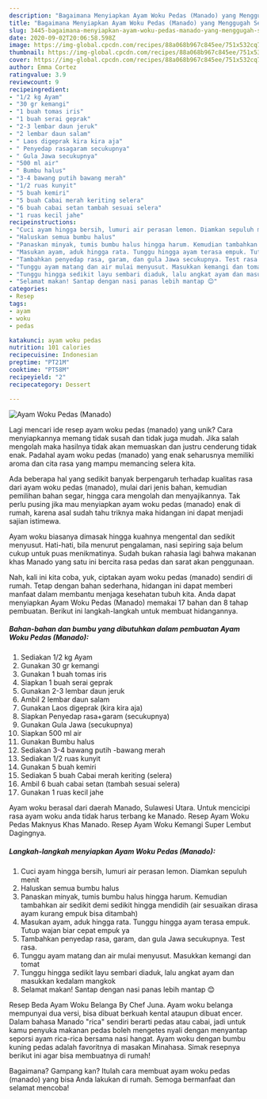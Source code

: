 ```yaml
---
description: "Bagaimana Menyiapkan Ayam Woku Pedas (Manado) yang Menggugah Selera"
title: "Bagaimana Menyiapkan Ayam Woku Pedas (Manado) yang Menggugah Selera"
slug: 3445-bagaimana-menyiapkan-ayam-woku-pedas-manado-yang-menggugah-selera
date: 2020-09-02T20:06:58.598Z
image: https://img-global.cpcdn.com/recipes/88a068b967c845ee/751x532cq70/ayam-woku-pedas-manado-foto-resep-utama.jpg
thumbnail: https://img-global.cpcdn.com/recipes/88a068b967c845ee/751x532cq70/ayam-woku-pedas-manado-foto-resep-utama.jpg
cover: https://img-global.cpcdn.com/recipes/88a068b967c845ee/751x532cq70/ayam-woku-pedas-manado-foto-resep-utama.jpg
author: Emma Cortez
ratingvalue: 3.9
reviewcount: 9
recipeingredient:
- "1/2 kg Ayam"
- "30 gr kemangi"
- "1 buah tomas iris"
- "1 buah serai geprak"
- "2-3 lembar daun jeruk"
- "2 lembar daun salam"
- " Laos digeprak kira kira aja"
- " Penyedap rasagaram secukupnya"
- " Gula Jawa secukupnya"
- "500 ml air"
- " Bumbu halus"
- "3-4 bawang putih bawang merah"
- "1/2 ruas kunyit"
- "5 buah kemiri"
- "5 buah Cabai merah keriting selera"
- "6 buah cabai setan tambah sesuai selera"
- "1 ruas kecil jahe"
recipeinstructions:
- "Cuci ayam hingga bersih, lumuri air perasan lemon. Diamkan sepuluh menit"
- "Haluskan semua bumbu halus"
- "Panaskan minyak, tumis bumbu halus hingga harum. Kemudian tambahkan air sedikit demi sedikit hingga mendidih (air sesuaikan dirasa ayam kurang empuk bisa ditambah)"
- "Masukan ayam, aduk hingga rata. Tunggu hingga ayam terasa empuk. Tutup wajan biar cepat empuk ya"
- "Tambahkan penyedap rasa, garam, dan gula Jawa secukupnya. Test rasa."
- "Tunggu ayam matang dan air mulai menyusut. Masukkan kemangi dan tomat"
- "Tunggu hingga sedikit layu sembari diaduk, lalu angkat ayam dan masukkan kedalam mangkok"
- "Selamat makan! Santap dengan nasi panas lebih mantap 😊"
categories:
- Resep
tags:
- ayam
- woku
- pedas

katakunci: ayam woku pedas 
nutrition: 101 calories
recipecuisine: Indonesian
preptime: "PT21M"
cooktime: "PT58M"
recipeyield: "2"
recipecategory: Dessert

---
```



![Ayam Woku Pedas (Manado)](https://img-global.cpcdn.com/recipes/88a068b967c845ee/751x532cq70/ayam-woku-pedas-manado-foto-resep-utama.jpg)

Lagi mencari ide resep ayam woku pedas (manado) yang unik? Cara menyiapkannya memang tidak susah dan tidak juga mudah. Jika salah mengolah maka hasilnya tidak akan memuaskan dan justru cenderung tidak enak. Padahal ayam woku pedas (manado) yang enak seharusnya memiliki aroma dan cita rasa yang mampu memancing selera kita.

Ada beberapa hal yang sedikit banyak berpengaruh terhadap kualitas rasa dari ayam woku pedas (manado), mulai dari jenis bahan, kemudian pemilihan bahan segar, hingga cara mengolah dan menyajikannya. Tak perlu pusing jika mau menyiapkan ayam woku pedas (manado) enak di rumah, karena asal sudah tahu triknya maka hidangan ini dapat menjadi sajian istimewa.

Ayam woku biasanya dimasak hingga kuahnya mengental dan sedikit menyusut. Hati-hati, bila menurut pengalaman, nasi sepiring saja belum cukup untuk puas menikmatinya. Sudah bukan rahasia lagi bahwa makanan khas Manado yang satu ini bercita rasa pedas dan sarat akan penggunaan.


Nah, kali ini kita coba, yuk, ciptakan ayam woku pedas (manado) sendiri di rumah. Tetap dengan bahan sederhana, hidangan ini dapat memberi manfaat dalam membantu menjaga kesehatan tubuh kita. Anda dapat menyiapkan Ayam Woku Pedas (Manado) memakai 17 bahan dan 8 tahap pembuatan. Berikut ini langkah-langkah untuk membuat hidangannya.

<!--inarticleads1-->

##### Bahan-bahan dan bumbu yang dibutuhkan dalam pembuatan Ayam Woku Pedas (Manado):

1. Sediakan 1/2 kg Ayam
1. Gunakan 30 gr kemangi
1. Gunakan 1 buah tomas iris
1. Siapkan 1 buah serai geprak
1. Gunakan 2-3 lembar daun jeruk
1. Ambil 2 lembar daun salam
1. Gunakan  Laos digeprak (kira kira aja)
1. Siapkan  Penyedap rasa+garam (secukupnya)
1. Gunakan  Gula Jawa (secukupnya)
1. Siapkan 500 ml air
1. Gunakan  Bumbu halus
1. Sediakan 3-4 bawang putih -bawang merah
1. Sediakan 1/2 ruas kunyit
1. Gunakan 5 buah kemiri
1. Sediakan 5 buah Cabai merah keriting (selera)
1. Ambil 6 buah cabai setan (tambah sesuai selera)
1. Gunakan 1 ruas kecil jahe


Ayam woku berasal dari daerah Manado, Sulawesi Utara. Untuk mencicipi rasa ayam woku anda tidak harus terbang ke Manado. Resep Ayam Woku Pedas Maknyus Khas Manado. Resep Ayam Woku Kemangi Super Lembut Dagingnya. 

<!--inarticleads2-->

##### Langkah-langkah menyiapkan Ayam Woku Pedas (Manado):

1. Cuci ayam hingga bersih, lumuri air perasan lemon. Diamkan sepuluh menit
1. Haluskan semua bumbu halus
1. Panaskan minyak, tumis bumbu halus hingga harum. Kemudian tambahkan air sedikit demi sedikit hingga mendidih (air sesuaikan dirasa ayam kurang empuk bisa ditambah)
1. Masukan ayam, aduk hingga rata. Tunggu hingga ayam terasa empuk. Tutup wajan biar cepat empuk ya
1. Tambahkan penyedap rasa, garam, dan gula Jawa secukupnya. Test rasa.
1. Tunggu ayam matang dan air mulai menyusut. Masukkan kemangi dan tomat
1. Tunggu hingga sedikit layu sembari diaduk, lalu angkat ayam dan masukkan kedalam mangkok
1. Selamat makan! Santap dengan nasi panas lebih mantap 😊


Resep Beda Ayam Woku Belanga By Chef Juna. Ayam woku belanga mempunyai dua versi, bisa dibuat berkuah kental ataupun dibuat encer. Dalam bahasa Manado &#34;rica&#34; sendiri berarti pedas atau cabai, jadi untuk kamu penyuka makanan pedas boleh mengetes nyali dengan menyantap seporsi ayam rica-rica bersama nasi hangat. Ayam woku dengan bumbu kuning pedas adalah favoritnya di masakan Minahasa. Simak resepnya berikut ini agar bisa membuatnya di rumah! 

Bagaimana? Gampang kan? Itulah cara membuat ayam woku pedas (manado) yang bisa Anda lakukan di rumah. Semoga bermanfaat dan selamat mencoba!
